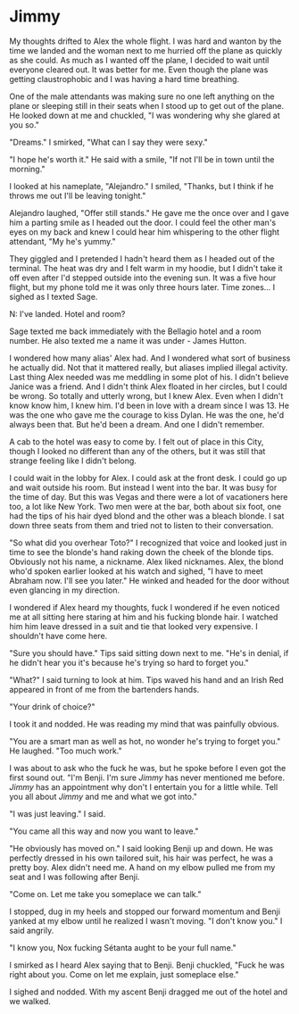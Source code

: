 # Jimmy
My thoughts drifted to Alex the whole flight.  I was hard and wanton by the time we landed and the woman next to me hurried off the plane as quickly as she could.  As much as I wanted off the plane, I decided to wait until everyone cleared out.  It was better for me.  Even though the plane was getting claustrophobic and I was having a hard time breathing.

One of the male attendants was making sure no one left anything on the plane or sleeping still in their seats when I stood up to get out of the plane.  He looked down at me and chuckled, "I was wondering why she glared at you so."

"Dreams."  I smirked, "What can I say they were sexy."

"I hope he's worth it."  He said with a smile, "If not I'll be in town until the morning."

I looked at his nameplate, "Alejandro."  I smiled, "Thanks, but I think if he throws me out I'll be leaving tonight."

Alejandro laughed, "Offer still stands."  He gave me the once over and I gave him a parting smile as I headed out the door.  I could feel the other man's eyes on my back and knew I could hear him whispering to the other flight attendant, "My he's yummy."

They giggled and I pretended I hadn't heard them as I headed out of the terminal.  The heat was dry and I felt warm in my hoodie, but I didn't take it off even after I'd stepped outside into the evening sun.  It was a five hour flight, but my phone told me it was only three hours later.  Time zones...  I sighed as I  texted Sage.

N: I've landed.  Hotel and room?

Sage texted me back immediately with the Bellagio hotel and a room number.  He also texted me a name it was under - James Hutton.

I wondered how many alias' Alex had.  And I wondered what sort of business he actually did.  Not that it mattered really, but aliases implied illegal activity.  Last thing Alex needed was me meddling in some plot of his.  I didn't believe Janice was a friend.  And I didn't think Alex floated in her circles, but I could be wrong.  So totally and utterly wrong, but I knew Alex.  Even when I didn't know know him, I knew him.  I'd been in love with a dream since I was 13.  He was the one who gave me the courage to kiss Dylan.  He was the one, he'd always been that.  But he'd been a dream.  And one I didn't remember.

A cab to the hotel was easy to come by.  I felt out of place in this City, though I looked no different than any of the others, but it was still that strange feeling like I didn't belong.

I could wait in the lobby for Alex.  I could ask at the front desk.  I could go up and wait outside his room.  But instead I went into the bar.  It was busy for the time of day.  But this was Vegas and there were a lot of vacationers here too, a lot like New York.  Two men were at the bar, both about six foot, one had the tips of his hair dyed blond and the other was a bleach blonde.  I sat down three seats from them and tried not to listen to their conversation.  

"So what did you overhear Toto?"  I recognized that voice and looked just in time to see the blonde's hand raking down the cheek of the blonde tips.  Obviously not his name, a nickname.  Alex liked nicknames.    Alex, the blond who'd spoken earlier looked at his watch and sighed, "I have to meet Abraham now.  I'll see you later."  He winked and headed for the door without even glancing in my direction.  

I wondered if Alex heard my thoughts, fuck I wondered if he even noticed me at all sitting here staring at him and his fucking blonde hair.  I watched him him leave dressed in a suit and tie that looked very expensive.  I shouldn't have come here.

"Sure you should have."  Tips said sitting down next to me.  "He's in denial, if he didn't hear you it's because he's trying so hard to forget you."

"What?"  I said turning to look at him.  Tips waved his hand and an Irish Red appeared in front of me from the bartenders hands.  

"Your drink of choice?"

I took it and nodded.  He was reading my mind that was painfully obvious.  

"You are a smart man as well as hot, no wonder he's trying to forget you."  He laughed.  "Too much work."  

I was about to ask who the fuck he was, but he spoke before I even got the first sound out.  "I'm Benji.  I'm sure _Jimmy_ has never mentioned me before.  _Jimmy_ has an appointment why don't I entertain you for a little while.  Tell you all about _Jimmy_ and me and what we got into."

"I was just leaving."  I said.

"You came all this way and now you want to leave."

"He obviously has moved on."  I said looking Benji up and down.  He was perfectly dressed in his own tailored suit, his hair was perfect, he was a pretty boy.  Alex didn't need me.   A hand on my elbow pulled me from my seat and I was following after Benji.  

"Come on.  Let me take you someplace we can talk."

I stopped, dug in my heels and stopped our forward momentum and Benji yanked at my elbow until he realized I wasn't moving.  "I don't know you." I said angrily.

"I know you, Nox fucking Sétanta aught to be your full name."

I smirked as I heard Alex saying that to Benji.  Benji chuckled, "Fuck he was right about you.  Come on let me explain, just someplace else."

I sighed and nodded.  With my ascent Benji dragged me out of the hotel and we walked.
<!--stackedit_data:
eyJoaXN0b3J5IjpbNDQ2OTU5MDMwLDE2NDgxMzk5ODEsLTY0Mj
c1NTk2OV19
-->